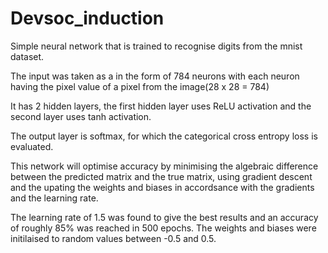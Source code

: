 # Devsoc_induction
Simple neural network that is trained to recognise digits from the mnist dataset.

The input was taken as a in the form of 784 neurons with each neuron having the pixel value of a pixel from the image(28 x 28 = 784)

It has 2 hidden layers, the first hidden layer uses ReLU activation and the second layer uses tanh activation.

The output layer is softmax, for which the categorical cross entropy loss is evaluated.

This network will optimise accuracy by minimising the algebraic difference between the predicted matrix and the true matrix, using gradient descent and the upating the weights and biases in accordsance with the gradients and the learning rate.

The learning rate of 1.5 was found to give the best results and an accuracy of roughly 85% was reached in 500 epochs.
The weights and biases were initilaised to random values between -0.5 and 0.5.
